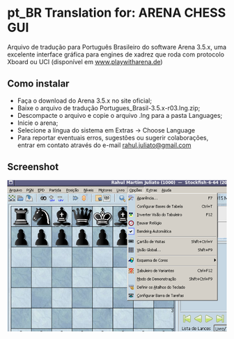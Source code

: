 # pt_BR Translation for: ARENA CHESS GUI

Arquivo de tradução para Português Brasileiro do software Arena 3.5.x, uma excelente interface gráfica para engines de xadrez que roda com protocolo Xboard ou UCI (disponível em www.playwitharena.de)

## Como instalar

* Faça o download do Arena 3.5.x no site oficial;
* Baixe o arquivo de tradução Portugues_Brasil-3.5.x-r03.lng.zip;
* Descompacte o arquivo e copie o arquivo .lng para a pasta Languages;
* Inicie o arena;
* Selecione a língua do sistema em Extras -> Choose Language
* Para reportar eventuais erros, sugestões ou sugerir colaborações, entrar em contato através do e-mail rahul.juliato@gmail.com

## Screenshot

![arena translated to pt_BR](images/arena.png)
